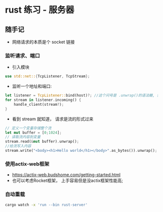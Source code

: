 # rust 练习 - 服务器

## 随手记

-   网络请求的本质是个 socket 链接

### 监听请求、端口

-   引入模块

```rust
use std::net::{TcpListener, TcpStream};
```

-   监听一个地址和端口:

```Rust
let listener = TcpListener::bind(host)?; //这个问号是 .unwrap()的语法糖, 需要返回 Result<()> 才可以使用该语法糖
for stream in listener.incoming() {
    handle_client(stream?);
}
```

-   看到 stream 就知道， 请求是流的形式过来

```rust
// 定义一个变量存储整个流
let mut buffer = [0;1024];
// 读取流内容到变量
stream.read(&mut buffer).unwrap();
//给流写入内容
stream.write("<body><h1>Hello world</h1></body>".as_bytes()).unwrap();
```



### 使用actix-web框架
- https://actix-web.budshome.com/getting-started.html
- 也可以考虑Rocket框架， 上手容易但是没actix框架性能高;




### 自动重载
```sh
cargo watch -x 'run --bin rust-server'
```